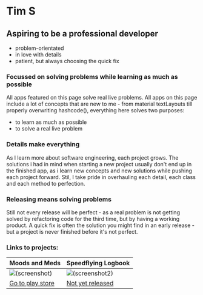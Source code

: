 # Tim S
## Aspiring to be a professional developer
- problem-orientated
- in love with details
- patient, but always choosing the quick fix

### Focussed on solving problems while learning as much as possible

All apps featured on this page solve real live problems. All apps on this page include a lot of concepts that are new to me - from material textLayouts till properly overwriting hashcode(), everything here solves two purposes:

- to learn as much as possible
- to solve a real live problem


### Details make everything

As I learn more about software engineering, each project grows. The solutions i had in mind when starting a new project usually don't end up in the finished app, as i learn new concepts and new solutions while pushing each project forward. Stil, I take pride in overhauling each detail, each class and each method to perfection.

### Releasing means solving problems

Still not every release will be perfect - as a real problem is not getting solved by refactoring code for the third time, but by having a working product. A quick fix is often the solution you might find in an early release - but a project is never finished before it's not perfect.

### Links to projects:

| Moods and Meds | Speedflying Logbook |
| --- | --- |
| ![(screenshot)](http://trsonn.com/moodsandmeds-screenshot.png "moods and meds screenshot ") |![(screenshot2)](http://trsonn.com/speedflying.png "speedflying screenshot ") |
| [Go to play store](https://play.google.com/store/apps/details?id=com.trsonn.dbtdiary) | [Not yet released](#) |



